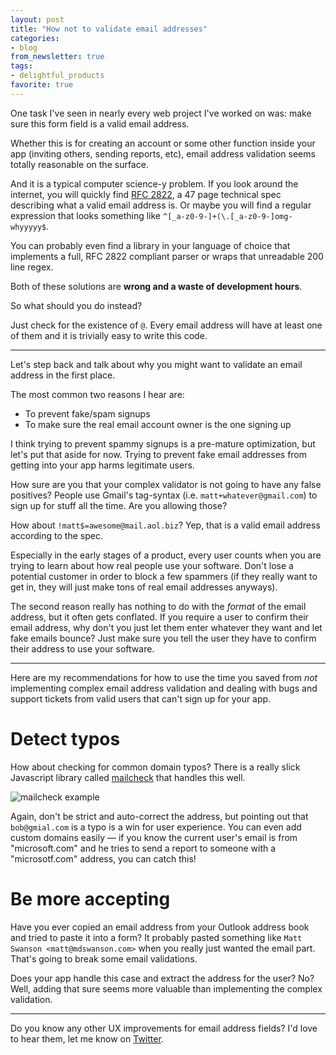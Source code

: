 ```yaml
---
layout: post
title: "How not to validate email addresses"
categories:
- blog
from_newsletter: true
tags:
- delightful_products
favorite: true
---
```



One task I've seen in nearly every web project I've worked on was: make sure this form field is a
valid email address.

Whether this is for creating an account or some other function inside your app (inviting others,
sending reports, etc), email address validation seems totally reasonable on the surface.

And it is a typical computer science-y problem. If you look around the internet, you will quickly
find [RFC 2822][rfc], a 47 page technical spec describing what a valid email address is. Or maybe
you will find a regular expression that looks something like `^[_a-z0-9-]+(\.[_a-z0-9-]omg-whyyyyy$`.

You can probably even find a library in your language of choice that implements a full, RFC 2822
compliant parser or wraps that unreadable 200 line regex.

Both of these solutions are **wrong and a waste of development hours**.

So what should you do instead?

Just check for the existence of `@`. Every email address will have at least one of them and it is
trivially easy to write this code.

---

Let's step back and talk about why you might want to validate an email address in the first place.

The most common two reasons I hear are:

* To prevent fake/spam signups
* To make sure the real email account owner is the one signing up

I think trying to prevent spammy signups is a pre-mature optimization, but let's put that
aside for now. Trying to prevent fake email addresses from getting into your app harms legitimate
users.

How sure are you that your complex validator is not going to have any false positives? People use
Gmail's tag-syntax (i.e. `matt+whatever@gmail.com`) to sign up for stuff all the time. Are you allowing
those? 

How about `!matt$=awesome@mail.aol.biz`? Yep, that is a valid email address according to the spec.

Especially in the early stages of a product, every user counts when you are trying to learn about
how real people use your software. Don't lose a potential customer in order to block a few spammers
(if they really want to get in, they will just make tons of real email addresses anyways).

The second reason really has nothing to do with the *format* of the email address, but it often
gets conflated. If you require a user to confirm their email address, why don't you just let them
enter whatever they want and let fake emails bounce? Just make sure you tell the user they have to
confirm their address to use your software.

---

Here are my recommendations for how to use the time you saved from _not_ implementing complex email
address validation and dealing with bugs and support tickets from valid users that can't sign up 
for your app.

# Detect typos

How about checking for common domain typos? There is a really slick Javascript library called 
[mailcheck][mc] that handles this well.

![mailcheck example]({{site.url}}/static/mailcheck-example.png)

Again, don't be strict and auto-correct the address, but pointing out that `bob@gmial.com` is
a typo is a win for user experience. You can even add custom domains easily &mdash; if you know
the current user's email is from "microsoft.com" and he tries to send a report to someone
with a "microsotf.com" address, you can catch this!

# Be more accepting

Have you ever copied an email address from your Outlook address book and tried to paste it into a
form? It probably pasted something like `Matt Swanson <matt@mdswanson.com>` when you really just
wanted the email part. That's going to break some email validations.

Does your app handle this case and extract the address for the user? No? Well, adding that sure 
seems more valuable than implementing the complex validation.

---

Do you know any other UX improvements for email address fields? I'd love to hear them, let me know 
on [Twitter](http://twitter.com/_swanson).

[rfc]: http://tools.ietf.org/html/rfc2822
[mc]: https://github.com/Kicksend/mailcheck
